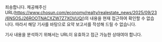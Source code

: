 죄송합니다. 제공해주신 URL(https://www.chosun.com/economy/realty/realestate_news/2025/09/23/6NSOSJ26ROOTNACXZW7Z7XOVUQ/)의 내용을 현재 접근하여 확인할 수 없습니다. 따라서 해당 기사를 바탕으로 요약 보고서를 작성해 드릴 수 없습니다.

기사 내용을 분석하기 위해서는 URL이 유효하고 접근 가능한 상태여야 합니다.